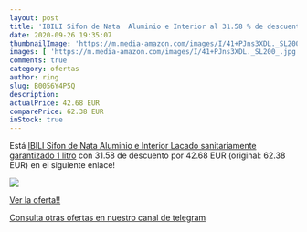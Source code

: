 ```yaml
---
layout: post
title: 'IBILI Sifon de Nata  Aluminio e Interior al 31.58 % de descuento'
date: 2020-09-26 19:35:07
thumbnailImage: 'https://m.media-amazon.com/images/I/41+PJns3XDL._SL200_.jpg'
images: [ 'https://m.media-amazon.com/images/I/41+PJns3XDL._SL200_.jpg' ]
comments: true
category: ofertas
author: ring
slug: B0056Y4P5Q
description:
actualPrice: 42.68 EUR
comparePrice: 62.38 EUR
inStock: true
---
```


Está [IBILI Sifon de Nata  Aluminio e Interior Lacado sanitariamente garantizado  1 litro](https://www.amazon.com/dp/B0056Y4P5Q/?tag=redken08-20) con 31.58 de descuento por 42.68 EUR (original: 62.38 EUR) en el siguiente enlace!

[![](https://m.media-amazon.com/images/I/41+PJns3XDL._SL200_.jpg)](https://www.amazon.com/dp/B0056Y4P5Q/?tag=redken08-20)

[Ver la oferta!!](https://www.amazon.com/dp/B0056Y4P5Q/?tag=redken08-20)

[Consulta otras ofertas en nuestro canal de telegram](https://t.me/s/ofertas25)

